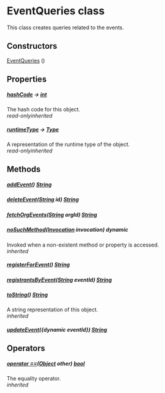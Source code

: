 


# EventQueries class









<p>This class creates queries related to the events.</p>




## Constructors

[EventQueries](../utils_event_queries/EventQueries/EventQueries.md) ()

   


## Properties

##### [hashCode](https://api.flutter.dev/flutter/dart-core/Object/hashCode.html) &#8594; [int](https://api.flutter.dev/flutter/dart-core/int-class.html)



The hash code for this object.  
_<span class="feature">read-only</span><span class="feature">inherited</span>_



##### [runtimeType](https://api.flutter.dev/flutter/dart-core/Object/runtimeType.html) &#8594; [Type](https://api.flutter.dev/flutter/dart-core/Type-class.html)



A representation of the runtime type of the object.  
_<span class="feature">read-only</span><span class="feature">inherited</span>_





## Methods

##### [addEvent](../utils_event_queries/EventQueries/addEvent.md)() [String](https://api.flutter.dev/flutter/dart-core/String-class.html)



  




##### [deleteEvent](../utils_event_queries/EventQueries/deleteEvent.md)([String](https://api.flutter.dev/flutter/dart-core/String-class.html) id) [String](https://api.flutter.dev/flutter/dart-core/String-class.html)



  




##### [fetchOrgEvents](../utils_event_queries/EventQueries/fetchOrgEvents.md)([String](https://api.flutter.dev/flutter/dart-core/String-class.html) orgId) [String](https://api.flutter.dev/flutter/dart-core/String-class.html)



  




##### [noSuchMethod](https://api.flutter.dev/flutter/dart-core/Object/noSuchMethod.html)([Invocation](https://api.flutter.dev/flutter/dart-core/Invocation-class.html) invocation) dynamic



Invoked when a non-existent method or property is accessed.  
_<span class="feature">inherited</span>_



##### [registerForEvent](../utils_event_queries/EventQueries/registerForEvent.md)() [String](https://api.flutter.dev/flutter/dart-core/String-class.html)



  




##### [registrantsByEvent](../utils_event_queries/EventQueries/registrantsByEvent.md)([String](https://api.flutter.dev/flutter/dart-core/String-class.html) eventId) [String](https://api.flutter.dev/flutter/dart-core/String-class.html)



  




##### [toString](https://api.flutter.dev/flutter/dart-core/Object/toString.html)() [String](https://api.flutter.dev/flutter/dart-core/String-class.html)



A string representation of this object.  
_<span class="feature">inherited</span>_



##### [updateEvent](../utils_event_queries/EventQueries/updateEvent.md)({dynamic eventId}) [String](https://api.flutter.dev/flutter/dart-core/String-class.html)



  






## Operators

##### [operator ==](https://api.flutter.dev/flutter/dart-core/Object/operator_equals.html)([Object](https://api.flutter.dev/flutter/dart-core/Object-class.html) other) [bool](https://api.flutter.dev/flutter/dart-core/bool-class.html)



The equality operator.  
_<span class="feature">inherited</span>_















